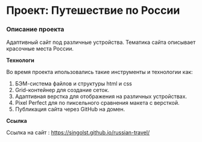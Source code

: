 # Проект: Путешествие по России

### Описание проекта

Адаптивный сайт под различные устройства.
Тематика сайта описывает красочные места России.

**Технологи**

Во время проекта ипользовались такие инструменты и технологии как:

1. БЭМ-система файлов и структуры html и css
2. Grid-контейнер для создание сеток.
3. Адаптивная верстка для отображения на различных устройствах.
4. Pixel Perfect для по пиксельного сравнения макета с версткой.
5. Публикация сайта через GitHub на домен.

**Ссылка**

Ссылка на сайт : https://singolst.github.io/russian-travel/